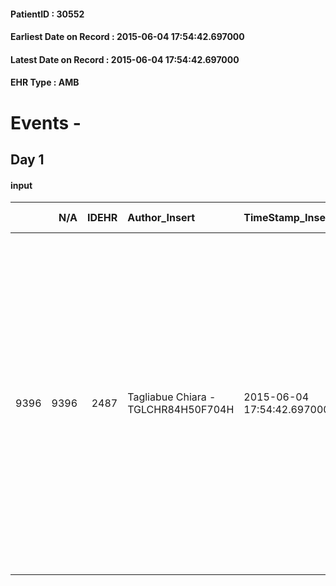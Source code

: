 
#### PatientID : 30552
#### Earliest Date on Record : 2015-06-04 17:54:42.697000
#### Latest Date on Record : 2015-06-04 17:54:42.697000
#### EHR Type : AMB

# Events - 

## Day 1

#### input
|      |    N/A |   IDEHR | Author_Insert                       | TimeStamp_Insert           | EHRType   |   PatientID |   IDDigitalSignDocument | persone_vicine   |   Unnamed: 0_x.1 |   IDANAMNESI_SOCIALE | Patient   | FamigliaAltro   | Paziente_T   | FamigliaAltro_T   |   Non_Rilevabile_x.1 | Note_Non_Rilevabile_x.1   | opt_Problemi   | chk_competenza                                 | opt_paziente_a   | opt_famiglia_a   | opt_adeguatezza   | ds_note_ad                                                            | opt_paziente_solo   | opt_presente_assente   | Presenza_minori   | Caregiver_principale   | opt_capacita         | ds_familiari_coinv                                                                                                                                                                                                                                                                                                                                                                                                                    | opt_necessario   | opt_presente   | opt_risorse_ec   | opt_paziente_psi   | opt_Ins_vol   | ds_note_prio                                                                                                                                         | opt_inv_civile   | Needs               | Fragility   | opt_disponibilita_f   | opt_indennita_acc   | opt_legge   | opt_famiglia_psi   | opt_disponibilit_paz   |
|-----:|-------:|--------:|:------------------------------------|:---------------------------|:----------|------------:|------------------------:|:-----------------|-----------------:|---------------------:|:----------|:----------------|:-------------|:------------------|---------------------:|:--------------------------|:---------------|:-----------------------------------------------|:-----------------|:-----------------|:------------------|:----------------------------------------------------------------------|:--------------------|:-----------------------|:------------------|:-----------------------|:---------------------|:--------------------------------------------------------------------------------------------------------------------------------------------------------------------------------------------------------------------------------------------------------------------------------------------------------------------------------------------------------------------------------------------------------------------------------------|:-----------------|:---------------|:-----------------|:-------------------|:--------------|:-----------------------------------------------------------------------------------------------------------------------------------------------------|:-----------------|:--------------------|:------------|:----------------------|:--------------------|:------------|:-------------------|:-----------------------|
| 9396 |   9396 |    2487 | Tagliabue Chiara - TGLCHR84H50F704H | 2015-06-04 17:54:42.697000 | AMB       |       30552 |                   82066 | N/A              |             1056 |                  674 | No#0      | Si#1            | No#0         | Si#1              |                    0 | NR                        | Si#1           | competenza/capacit√† assistenziale caregiver#0 | Indefinite#2     | Congruenti#1     | Da valutare#2     | Unico familiare referente accettato dal paziente √® in nipote Claudio | Si#1                | Presente#1             | No#0              | nephew                 | Non incrementabile#2 | Il paziente √® separato da pi√π di due decenni, ha tre figli: Rosanna, Michele e Davide. Da anni non ha pi√π rapporti con loro, i figli sono stati avvisati della gravit√† delle condizioni cliniche del padre: Michele e Davide si mantengono distanti, Rosanna ha provato un parziale riavvicinamento ma √® stata allontanata dal padre. L'unico familiare che si occupa del paziente ed √® accettato √® il nipote Claudio D'Adamo. | No#0             | No#0           | Da valutare#2    | No#0               | No#0          | Il nipote Claudio chiede il trasferimento del paziente in hospice, inserita richiesta in Rete Hospice Milano anche per Redaelli e Istituto Palazzolo | No#0             | Clinici#0;Sociali#1 | psichica#2  | No#0                  | No#0                | No#0        | No#0               | No#0                   |


